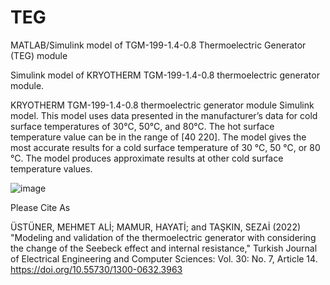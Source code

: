 # TEG
MATLAB/Simulink model of TGM-199-1.4-0.8 Thermoelectric Generator (TEG) module

Simulink model of KRYOTHERM TGM-199-1.4-0.8 thermoelectric generator module.

KRYOTHERM TGM-199-1.4-0.8 thermoelectric generator module Simulink model. This model uses data presented in the manufacturer’s data for cold surface temperatures of 30°C, 50°C, and 80°C. The hot surface temperature value can be in the range of [40 220]. The model gives the most accurate results for a cold surface temperature of 30 °C, 50 °C, or 80 °C. The model produces approximate results at other cold surface temperature values.

![image](https://user-images.githubusercontent.com/131622374/233870407-35a51e1e-6bc3-419d-906f-a5d6f9069468.png)


Please Cite As

ÜSTÜNER, MEHMET ALİ; MAMUR, HAYATİ; and TAŞKIN, SEZAİ (2022) "Modeling and validation of the thermoelectric generator with considering the change of the Seebeck effect and internal resistance," Turkish Journal of Electrical Engineering and Computer Sciences: Vol. 30: No. 7, Article 14. https://doi.org/10.55730/1300-0632.3963
